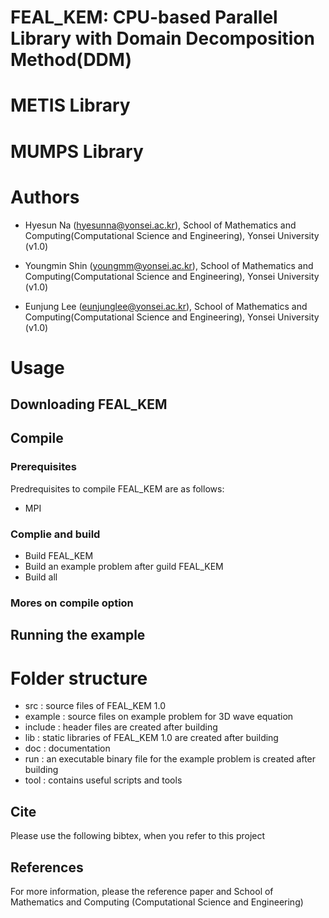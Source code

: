 # FEAL_KEM: CPU-based Parallel Library with Domain Decomposition Method(DDM)


# METIS Library 



# MUMPS Library



# Authors
+ Hyesun Na (hyesunna@yonsei.ac.kr), School of Mathematics and Computing(Computational Science and Engineering), Yonsei University (v1.0)

+ Youngmin Shin (youngmm@yonsei.ac.kr), School of Mathematics and Computing(Computational Science and Engineering), Yonsei University (v1.0)

+ Eunjung Lee (eunjunglee@yonsei.ac.kr), School of Mathematics and Computing(Computational Science and Engineering), Yonsei University (v1.0)


# Usage

## Downloading FEAL_KEM

## Compile
### Prerequisites
Predrequisites to compile FEAL_KEM are as follows:
+ MPI
### Complie and build
+ Build FEAL_KEM
+ Build an example problem after guild FEAL_KEM
+ Build all
### Mores on compile option

## Running the example

# Folder structure
+ src : source files of FEAL_KEM 1.0
+ example : source files on example problem for 3D wave equation
+ include : header files are created after building
+ lib : static libraries of FEAL_KEM 1.0 are created after building
+ doc : documentation
+ run : an executable binary file for the example problem is created after building
+ tool : contains useful scripts and tools

## Cite
Please use the following bibtex, when you refer to this project


## References
For more information, please the reference paper and School of Mathematics and Computing (Computational Science and Engineering)
